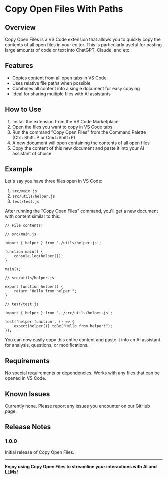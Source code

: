 # Copy Open Files With Paths

## Overview

Copy Open Files is a VS Code extension that allows you to quickly copy the contents of all open files in your editor. This is particularly useful for pasting large amounts of code or text into ChatGPT, Claude, and etc.

## Features

- Copies content from all open tabs in VS Code
- Uses relative file paths when possible
- Combines all content into a single document for easy copying
- Ideal for sharing multiple files with AI assistants

## How to Use

1. Install the extension from the VS Code Marketplace
2. Open the files you want to copy in VS Code tabs
3. Run the command "Copy Open Files" from the Command Palette (Ctrl+Shift+P or Cmd+Shift+P)
4. A new document will open containing the contents of all open files
5. Copy the content of this new document and paste it into your AI assistant of choice

## Example

Let's say you have three files open in VS Code:

1. `src/main.js`
2. `src/utils/helper.js`
3. `test/test.js`

After running the "Copy Open Files" command, you'll get a new document with content similar to this:

```
// File contents:

// src/main.js

import { helper } from './utils/helper.js';

function main() {
    console.log(helper());
}

main();

// src/utils/helper.js

export function helper() {
    return "Hello from helper!";
}

// test/test.js

import { helper } from '../src/utils/helper.js';

test('helper function', () => {
    expect(helper()).toBe("Hello from helper!");
});
```

You can now easily copy this entire content and paste it into an AI assistant for analysis, questions, or modifications.

## Requirements

No special requirements or dependencies. Works with any files that can be opened in VS Code.

## Known Issues

Currently none. Please report any issues you encounter on our GitHub page.

## Release Notes

### 1.0.0

Initial release of Copy Open Files.

---

**Enjoy using Copy Open Files to streamline your interactions with AI and LLMs!**
